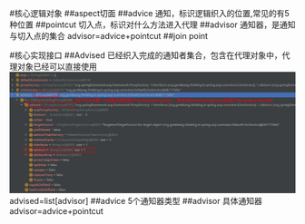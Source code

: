 #核心逻辑对象
[](https://blog.csdn.net/changudeng1992/article/details/80625134)
##aspect切面
##advice
通知，标识逻辑织入的位置,常见的有5种位置
##pointcut
切入点，标识对什么方法进入代理
##advisor
通知器，是通知与切入点的集合
advisor=advice+pointcut
##join point

#核心实现接口
##Advised
已经织入完成的通知者集合，包含在代理对象中，代理对象已经可以直接使用
![](.z_spring_02_aop_01_拓扑关系_images/6bd63a21.png)
advised=list[advisor]
##advice
5个通知器类型
##advisor
具体通知器advisor=advice+pointcut
